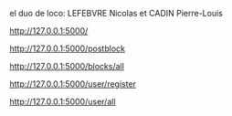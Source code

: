 el duo de loco:
LEFEBVRE Nicolas et CADIN Pierre-Louis


http://127.0.0.1:5000/  

http://127.0.0.1:5000/postblock 

http://127.0.0.1:5000/blocks/all  

http://127.0.0.1:5000/user/register


http://127.0.0.1:5000/user/all
